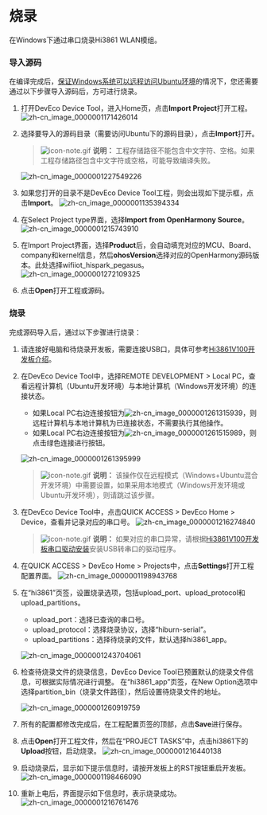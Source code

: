# 烧录


在Windows下通过串口烧录Hi3861 WLAN模组。


### 导入源码

在编译完成后，[保证Windows系统可以远程访问Ubuntu环境](../quick-start/quickstart-lite-env-setup.md#安装deveco-device-tool)的情况下，您还需要通过以下步骤导入源码后，方可进行烧录。

1. 打开DevEco Device Tool，进入Home页，点击**Import Project**打开工程。
   ![zh-cn_image_0000001171426014](figures/zh-cn_image_0000001171426014.png)

2. 选择要导入的源码目录（需要访问Ubuntu下的源码目录），点击**Import**打开。
   > ![icon-note.gif](public_sys-resources/icon-note.gif) **说明：**
   > 工程存储路径不能包含中文字符、空格。如果工程存储路径包含中文字符或空格，可能导致编译失败。

   ![zh-cn_image_0000001227549226](figures/zh-cn_image_0000001227549226.png)

3. 如果您打开的目录不是DevEco Device Tool工程，则会出现如下提示框，点击**Import**。
   ![zh-cn_image_0000001135394334](figures/zh-cn_image_0000001135394334.png)

4. 在Select Project type界面，选择**Import from OpenHarmony Source**。
   ![zh-cn_image_0000001215743910](figures/zh-cn_image_0000001215743910.png)

5. 在Import Project界面，选择**Product**后，会自动填充对应的MCU、Board、company和kernel信息，然后**ohosVersion**选择对应的OpenHarmony源码版本。此处选择wifiiot_hispark_pegasus。
   ![zh-cn_image_0000001272109325](figures/zh-cn_image_0000001272109325.png)

6. 点击**Open**打开工程或源码。


### 烧录

完成源码导入后，通过以下步骤进行烧录：

1. 请连接好电脑和待烧录开发板，需要连接USB口，具体可参考[Hi3861V100开发板介绍](https://gitee.com/openharmony/docs/blob/master/zh-cn/device-dev/quick-start/quickstart-lite-introduction-hi3861.md)。

2. 在DevEco Device Tool中，选择REMOTE DEVELOPMENT &gt; Local PC，查看远程计算机（Ubuntu开发环境）与本地计算机（Windows开发环境）的连接状态。
   - 如果Local PC右边连接按钮为![zh-cn_image_0000001261315939](figures/zh-cn_image_0000001261315939.png)，则远程计算机与本地计算机为已连接状态，不需要执行其他操作。
   - 如果Local PC右边连接按钮为![zh-cn_image_0000001261515989](figures/zh-cn_image_0000001261515989.png)，则点击绿色连接进行按钮。

   ![zh-cn_image_0000001261395999](figures/zh-cn_image_0000001261395999.png)

   > ![icon-note.gif](public_sys-resources/icon-note.gif) **说明：**
   > 该操作仅在远程模式（Windows+Ubuntu混合开发环境）中需要设置，如果采用本地模式（Windows开发环境或Ubuntu开发环境），则请跳过该步骤。

3. 在DevEco Device Tool中，点击QUICK ACCESS &gt; DevEco Home &gt; Device，查看并记录对应的串口号。
   ![zh-cn_image_0000001216274840](figures/zh-cn_image_0000001216274840.png)

   > ![icon-note.gif](public_sys-resources/icon-note.gif) **说明：**
   > 如果对应的串口异常，请根据[Hi3861V100开发板串口驱动安装](https://device.harmonyos.com/cn/docs/documentation/guide/hi3861-drivers-0000001058153433)安装USB转串口的驱动程序。

4. 在QUICK ACCESS &gt; DevEco Home &gt; Projects中，点击**Settings**打开工程配置界面。
   ![zh-cn_image_0000001198943768](figures/zh-cn_image_0000001198943768.png)

5. 在“hi3861”页签，设置烧录选项，包括upload_port、upload_protocol和upload_partitions。
   - upload_port：选择已查询的串口号。
   - upload_protocol：选择烧录协议，选择“hiburn-serial”。
   - upload_partitions：选择待烧录的文件，默认选择hi3861_app。

   ![zh-cn_image_0000001243704061](figures/zh-cn_image_0000001243704061.png)

6. 检查待烧录文件的烧录信息，DevEco Device Tool已预置默认的烧录文件信息，可根据实际情况进行调整。
   在“hi3861_app”页签，在New Option选项中选择partition_bin（烧录文件路径），然后设置待烧录文件的地址。

   ![zh-cn_image_0000001260919759](figures/zh-cn_image_0000001260919759.png)

7. 所有的配置都修改完成后，在工程配置页签的顶部，点击**Save**进行保存。

8. 点击**Open**打开工程文件，然后在“PROJECT TASKS”中，点击hi3861下的**Upload**按钮，启动烧录。
   ![zh-cn_image_0000001216440138](figures/zh-cn_image_0000001216440138.png)

9. 启动烧录后，显示如下提示信息时，请按开发板上的RST按钮重启开发板。
   ![zh-cn_image_0000001198466090](figures/zh-cn_image_0000001198466090.png)

10. 重新上电后，界面提示如下信息时，表示烧录成功。
   ![zh-cn_image_0000001216761476](figures/zh-cn_image_0000001216761476.png)
